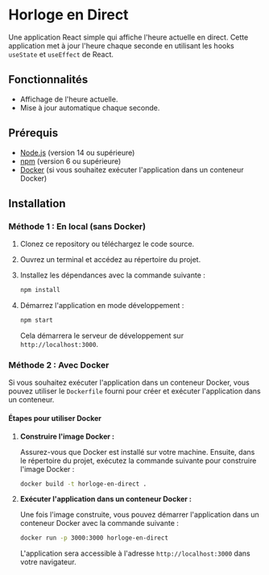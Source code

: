 # Horloge en Direct

Une application React simple qui affiche l'heure actuelle en direct. Cette application met à jour l'heure chaque seconde en utilisant les hooks `useState` et `useEffect` de React.

## Fonctionnalités

- Affichage de l'heure actuelle.
- Mise à jour automatique chaque seconde.

## Prérequis

- [Node.js](https://nodejs.org/) (version 14 ou supérieure)
- [npm](https://www.npmjs.com/) (version 6 ou supérieure)
- [Docker](https://www.docker.com/get-started) (si vous souhaitez exécuter l'application dans un conteneur Docker)

## Installation

### Méthode 1 : En local (sans Docker)

1. Clonez ce repository ou téléchargez le code source.
2. Ouvrez un terminal et accédez au répertoire du projet.
3. Installez les dépendances avec la commande suivante :

   ```bash
   npm install
   ```

4. Démarrez l'application en mode développement :

   ```bash
   npm start
   ```

   Cela démarrera le serveur de développement sur `http://localhost:3000`.

### Méthode 2 : Avec Docker

Si vous souhaitez exécuter l'application dans un conteneur Docker, vous pouvez utiliser le `Dockerfile` fourni pour créer et exécuter l'application dans un conteneur.

#### Étapes pour utiliser Docker

1. **Construire l'image Docker :**

   Assurez-vous que Docker est installé sur votre machine. Ensuite, dans le répertoire du projet, exécutez la commande suivante pour construire l'image Docker :

   ```bash
   docker build -t horloge-en-direct .
   ```

2. **Exécuter l'application dans un conteneur Docker :**

   Une fois l'image construite, vous pouvez démarrer l'application dans un conteneur Docker avec la commande suivante :

   ```bash
   docker run -p 3000:3000 horloge-en-direct
   ```

   L'application sera accessible à l'adresse `http://localhost:3000` dans votre navigateur.
